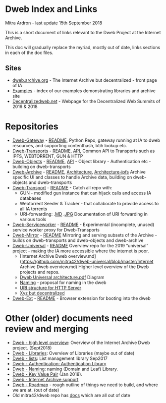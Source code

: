 # Dweb Index and Links
Mitra Ardron - last update 15th September 2018

This is a short document of links relevant to the Dweb Project at the Internet Archive.

This doc will gradually replace the myriad, mostly out of date, links sections in each of the doc files.

## Sites
* [dweb.archive.org](https://dweb.archive.org) - The Internet Archive but decentralized - front page of IA
* [Examples](https://dweb.me/examples) - index of our examples demonstrating libraries and archive site
* [Decentralizedweb.net](https://Decentralizedweb.net) - Webpage for the Decentralized Web Summits of 2016 & 2018

# Repositories
* [Dweb-Gateway](https://github.com/internetarchive/dweb-gateway)  - [README](https://github.com/internetarchive/dweb-gateway/blob/master/README.md), Python Repo, gateway running at IA to dweb resources, and supporting contenthash, btih lookup etc.
* [Dweb-Transports](https://github.com/internetarchive/dweb-transports) - [README](https://github.com/internetarchive/dweb-transports/blob/master/README.md), [API](https://github.com/internetarchive/dweb-transports/blob/master/API.md), Common API to Transports such as IPFS, WEBTORRENT, GUN & HTTP
* [Dweb-Objects](https://github.com/internetarchive/dweb-objects) - [README](https://github.com/internetarchive/dweb-objects/blob/master/README.md), [API](https://github.com/internetarchive/dweb-objects/blob/master/API.md) - Object library - Authentication etc - building on dweb-transports
* [Dweb-Archive](https://github.com/internetarchive/dweb-archive) -  [README](https://github.com/internetarchive/dweb-archive/blob/master/README.md), [Architecture](https://github.com/internetarchive/dweb-archive/blob/master/docs/archive_architecture.md), [Architecture-ipfs](https://github.com/internetarchive/dweb-archive/blob/master/docs/archive_architecture_ipfs.md)  Archive specific UI and classes to handle Archive data, building on dweb-objects and dweb-transports
* [Dweb-Transport](https://github.com/internetarchive/dweb-transport) -  [README](https://github.com/internetarchive/dweb-transport/blob/master/README.md) - Catch all repo with:
    * GUN - modified gun instance that can hijack calls and access IA databases
    * Webtorrent Seeder & Tracker - that collaborate to provide access to all IA torrents
    * URI-forwarding: .[MD](https://github.com/internetarchive/dweb-transport/blob/master/URL-forwards.md) .[JPG](https://github.com/internetarchive/dweb-transport/blob/master/URL-forwards.jpg) Documentation of URI forwarding in various tools
* [Dweb-Serviceworker](https://github.com/internetarchive/dweb-serviceworker) - [README](https://github.com/internetarchive/dweb-serviceworker/blob/master/README.md) - Experimental (incomplete, unused) service worker proxy for Dweb-Transports
* [Dweb-Mirror](https://github.com/internetarchive/dweb-mirror) - [README](https://github.com/internetarchive/dweb-mirror/blob/master/README.md) Mirroring and serving subsets of the Archive - builds on dweb-transports and dweb-objects and dweb-archive
* [Dweb-Universal](https://github.com/mitra42/dweb-universal) - [README](https://github.com//mitra42/dweb-universal/blob/master/README.md)  Overview repo for the 2019 “universal” project - making the IA more accessible where the internet is poor. 
    * [Internet Archive Dweb overview.md](https://github.com/mitra42/dweb-universal/blob/master/Internet Archive Dweb overview.md) Higher level overview of the Dweb projects and repos.
    * [Dweb Universal architecture.pdf](https://github.com/mitra42/dweb-universal/blob/master/Dweb%20Universal%20architecture.pdf) Diagram 
    * [Naming](https://github.com/mitra42/dweb-universal/blob/master/naming.md)  - proposal for naming in the dweb
    * [URI structure for HTTP Server](https://github.com/mitra42/dweb-universal/blob/master/uri%20structure%20for%20http%20server.md)
    * [Xyz but decentralized](https://github.com/mitra42/dweb-universal/blob/master/xyz%20but%20decentralized.md)
* [Dweb-Ext](https://github.com/abhidas17695/dweb-ext/) - [README](https://github.com/abhidas17695/dweb-ext/blob/master/README.md) - Browser extension for booting into the dweb

# Other (older) documents need review and merging
* [Dweb - high level overview](https://docs.google.com/document/d/1-lI352gV_ma5ObAO02XwwyQHhqbC8GnAaysuxgR2dQo/edit#): Overview of the Internet Archive Dweb project. (Sept2018)
* [Dweb - Libraries](https://docs.google.com/document/d/1LU-mbD87jzJGeIGBrxI4XNpczzvsV00kLC64xVXuwZ8/edit#): Overview of Libraries (maybe out of date)
* [Dweb - lists](https://docs.google.com/document/d/1vm-Lze_Gu6gEQUPvh-yRCayCnT82SyECOrd8co3EPfo/edit#): List management library Sep2017
* [Dweb - Authentication: Authentication Library](https://docs.google.com/document/d/1bdcNtfJQ04Twlbef1VZAjQYLmZgpdCFDapQBoef_CGs/edit)
* [Dweb - Naming](https://docs.google.com/document/d/1PwU725r3Kuyu1ALoqOgmFUMlbM2Y8-IIFgMglN59XBM/edit): naming (Domain and Leaf) Library.
* [Dweb - Key Value Pair](https://docs.google.com/document/d/1yfmLRqKPxKwB939wIy9sSaa7GKOzM5PrCZ4W1jRGW6M/edit#heading=h.mkrw566urzdo) (Jan 2018).
* [Dweb - Internet Archive support](https://docs.google.com/document/d/1kLqZqd_hWDW4sGE_9BLs9FLNon1IubeJTLmxYTdv6GA/edit#)
* [Dweb - Roadmap](https://docs.google.com/document/d/1gz7rzjOpcrhyQjEFzQ5KnVz2hAlzQ_I0mq-zDdTjj4A/edit#) - rough outline of things we need to build, and where we are at. (out of date)
* Old mitra42/dweb repo has [docs](https://github.com/mitra42/dweb/tree/master/docs) which are all out of date


